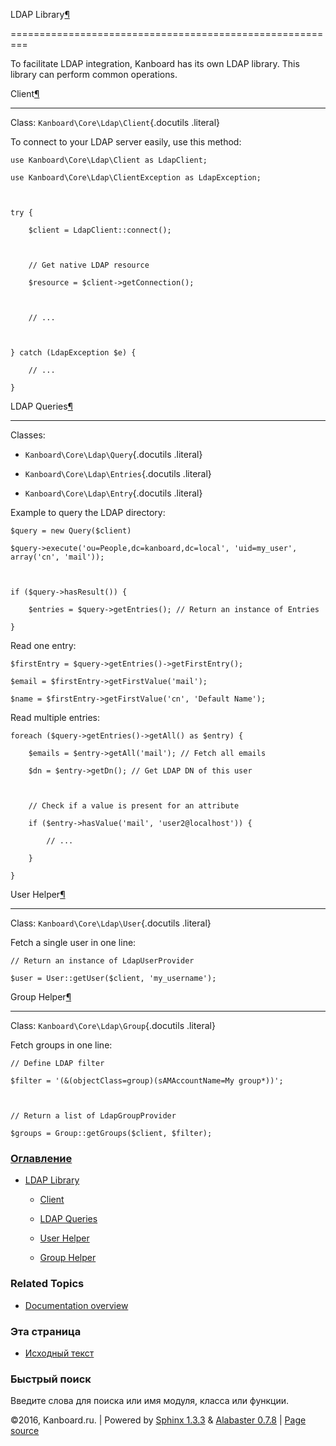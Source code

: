 LDAP Library[¶](#ldap-library "Ссылка на этот заголовок")

=========================================================



To facilitate LDAP integration, Kanboard has its own LDAP library. This library can perform common operations.



Client[¶](#client "Ссылка на этот заголовок")

---------------------------------------------



Class: `Kanboard\Core\Ldap\Client`{.docutils .literal}



To connect to your LDAP server easily, use this method:



    use Kanboard\Core\Ldap\Client as LdapClient;

    use Kanboard\Core\Ldap\ClientException as LdapException;



    try {

        $client = LdapClient::connect();



        // Get native LDAP resource

        $resource = $client->getConnection();



        // ...



    } catch (LdapException $e) {

        // ...

    }



LDAP Queries[¶](#ldap-queries "Ссылка на этот заголовок")

---------------------------------------------------------



Classes:



-   `Kanboard\Core\Ldap\Query`{.docutils .literal}

-   `Kanboard\Core\Ldap\Entries`{.docutils .literal}

-   `Kanboard\Core\Ldap\Entry`{.docutils .literal}



Example to query the LDAP directory:



    $query = new Query($client)

    $query->execute('ou=People,dc=kanboard,dc=local', 'uid=my_user', array('cn', 'mail'));



    if ($query->hasResult()) {

        $entries = $query->getEntries(); // Return an instance of Entries

    }



Read one entry:



    $firstEntry = $query->getEntries()->getFirstEntry();

    $email = $firstEntry->getFirstValue('mail');

    $name = $firstEntry->getFirstValue('cn', 'Default Name');



Read multiple entries:



    foreach ($query->getEntries()->getAll() as $entry) {

        $emails = $entry->getAll('mail'); // Fetch all emails

        $dn = $entry->getDn(); // Get LDAP DN of this user



        // Check if a value is present for an attribute

        if ($entry->hasValue('mail', 'user2@localhost')) {

            // ...

        }

    }



User Helper[¶](#user-helper "Ссылка на этот заголовок")

-------------------------------------------------------



Class: `Kanboard\Core\Ldap\User`{.docutils .literal}



Fetch a single user in one line:



    // Return an instance of LdapUserProvider

    $user = User::getUser($client, 'my_username');



Group Helper[¶](#group-helper "Ссылка на этот заголовок")

---------------------------------------------------------



Class: `Kanboard\Core\Ldap\Group`{.docutils .literal}



Fetch groups in one line:



    // Define LDAP filter

    $filter = '(&(objectClass=group)(sAMAccountName=My group*))';



    // Return a list of LdapGroupProvider

    $groups = Group::getGroups($client, $filter);



### [Оглавление](index.markdown)



-   [LDAP Library](#)

    -   [Client](#client)

    -   [LDAP Queries](#ldap-queries)

    -   [User Helper](#user-helper)

    -   [Group Helper](#group-helper)



### Related Topics



-   [Documentation overview](index.markdown)



### Эта страница



-   [Исходный текст](_sources/plugin-ldap-client.txt)



### Быстрый поиск



Введите слова для поиска или имя модуля, класса или функции.



©2016, Kanboard.ru. | Powered by [Sphinx 1.3.3](http://sphinx-doc.org/) & [Alabaster 0.7.8](https://github.com/bitprophet/alabaster) | [Page source](_sources/plugin-ldap-client.txt)

